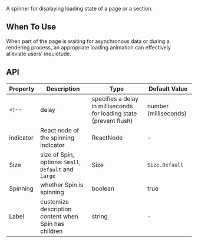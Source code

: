 ﻿A spinner for displaying loading state of a page or a section.

## When To Use

When part of the page is waiting for asynchronous data or during a rendering process, an appropriate loading animation can effectively alleviate users' inquietude.

## API

| Property | Description | Type | Default Value |
| --- | --- | --- | --- |
<!--| delay | specifies a delay in milliseconds for loading state (prevent flush) | number (milliseconds) | - |
| indicator | React node of the spinning indicator | ReactNode | - | -->
| Size | size of Spin, options: `Small`, `Default` and `Large` | Size | `Size.Default` |
| Spinning | whether Spin is spinning | boolean | true |
| Label | customize description content when Spin has children | string | - |

<!--
### Static Method

- `Spin.setDefaultIndicator(indicator: ReactNode)`

  You can define default spin element globally.
-->